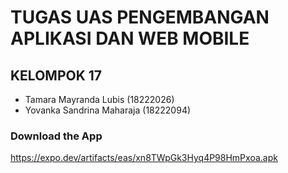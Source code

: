 # TUGAS UAS PENGEMBANGAN APLIKASI DAN WEB MOBILE

## KELOMPOK 17
- Tamara Mayranda Lubis (18222026)
- Yovanka Sandrina Maharaja (18222094)

### Download the App
https://expo.dev/artifacts/eas/xn8TWpGk3Hyq4P98HmPxoa.apk
